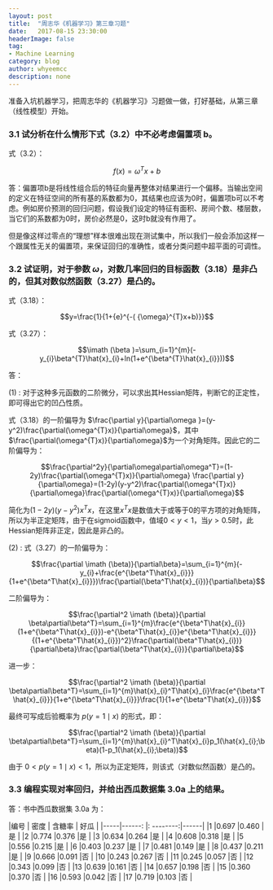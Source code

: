 ```yaml
---
layout: post
title:  "周志华《机器学习》第三章习题"
date:   2017-08-15 23:30:00
headerImage: false
tag:
- Machine Learning
category: blog
author: whyeemcc
description: none
---
```


准备入坑机器学习，把周志华的《机器学习》习题做一做，打好基础，从第三章（线性模型）开始。

### 3.1 试分析在什么情形下式（3.2）中不必考虑偏置项 b。

式（3.2）：

$$f\left( x \right)= \omega^T x+ b$$

答：偏置项b是将线性组合后的特征向量再整体对结果进行一个偏移。当输出空间的定义在特征空间的所有基的系数都为0，其结果也应该为0时，偏置项b可以不考虑。例如房价预测的回归问题，假设我们设定的特征有面积、房间个数、楼层数，当它们的系数都为0时，房价必然是0，这时b就没有作用了。

但是像这样过零点的“理想”样本很难出现在测试集中，所以我们一般会添加这样一个跟属性无关的偏置项，来保证回归的准确性，或者分类问题中超平面的可调性。

### 3.2 试证明，对于参数 $\omega$，对数几率回归的目标函数（3.18）是非凸的，但其对数似然函数（3.27）是凸的。

式（3.18）：

$$y=\frac{1}{1+{e}^{-( {\omega}^{T}x+b)}}$$

式（3.27）：

$$\imath (\beta )=\sum_{i=1}^{m}(-y_{i}\beta^{T}\hat{x}_{i}+ln(1+e^{\beta^{T}\hat{x}_{i}}))$$

答： 

(1) : 对于这种多元函数的二阶微分，可以求出其Hessian矩阵，判断它的正定性，即可得出它的凹凸性质。

式（3.18）的一阶偏导为 $\frac{\partial y}{\partial\omega }=(y-y^2)\frac{\partial(\omega^{T}x)}{\partial\omega}$，其中$\frac{\partial(\omega^{T}x)}{\partial\omega}$为一个对角矩阵。因此它的二阶偏导为：

$$\frac{\partial^2y}{\partial\omega\partial\omega^T}=(1-2y)\frac{\partial(\omega^{T}x)}{\partial\omega} \frac{\partial y}{\partial\omega}=(1-2y)(y-y^2)\frac{\partial(\omega^{T}x)}{\partial\omega}\frac{\partial(\omega^{T}x)}{\partial\omega}$$

简化为$(1-2y)(y-y^2)x^Tx$，在这里$x^Tx$是数值大于或等于0的平方项的对角矩阵，所以为半正定矩阵，由于在sigmoid函数中，值域$0<y<1$，当$y>0.5$时，此Hessian矩阵非正定，因此是非凸的。

(2) : 式（3.27）的一阶偏导为：

$$\frac{\partial \imath (\beta)}{\partial\beta}=\sum_{i=1}^{m}(-y_{i}+\frac{e^{\beta^T\hat{x}_{i}}}{1+e^{\beta^T\hat{x}_{i}}})\frac{\partial(\beta^T\hat{x}_{i})}{\partial\beta}$$

二阶偏导为：

$$\frac{\partial^2 \imath (\beta)}{\partial \beta\partial\beta^T}=\sum_{i=1}^{m}\frac{e^{\beta^T\hat{x}_{i}}(1+e^{\beta^T\hat{x}_{i}})-e^{\beta^T\hat{x}_{i}}e^{\beta^T\hat{x}_{i}}}{(1+e^{\beta^T\hat{x}_{i}})^2}\frac{\partial(\beta^T\hat{x}_{i})}{\partial\beta}\frac{\partial(\beta^T\hat{x}_{i})}{\partial\beta}$$

进一步：

$$\frac{\partial^2 \imath (\beta)}{\partial \beta\partial\beta^T}=\sum_{i=1}^{m}\hat{x}_{i}^T\hat{x}_{i}\frac{e^{\beta^T\hat{x}_{i}}}{1+e^{\beta^T\hat{x}_{i}}}\frac{1}{1+e^{\beta^T\hat{x}_{i}}}$$

最终可写成后验概率为 $p(y=1\mid x)$ 的形式，即：

$$\frac{\partial^2 \imath (\beta)}{\partial \beta\partial\beta^T}=\sum_{i=1}^{m}\hat{x}_{i}^T\hat{x}_{i}p_1(\hat{x}_{i};\beta)(1-p_1(\hat{x}_{i};\beta))$$

由于 $0<p(y=1\mid x)<1$，所以为正定矩阵，则该式（对数似然函数）是凸的。


### 3.3 编程实现对率回归，并给出西瓜数据集 3.0a 上的结果。

答：书中西瓜数据集 3.0a 为：
			
|编号 | 密度 | 含糖率 | 好瓜 |
|-----|------: |: --------:|------|
|1	 |0.697	|0.460	 |是 |
|2	 |0.774	|0.376	 |是 |
|3	 |0.634	|0.264	 |是 |
|4	 |0.608	|0.318	 |是 |
|5	 |0.556	|0.215	 |是 |
|6	 |0.403	|0.237	 |是 |
|7	 |0.481	|0.149	 |是 |
|8	 |0.437	|0.211	 |是 |
|9	 |0.666	|0.091	 |否 |
|10	 |0.243	|0.267	 |否 |
|11	 |0.245	|0.057	 |否 |
|12	 |0.343	|0.099	 |否 |
|13	 |0.639	|0.161	 |否 |
|14	 |0.657	|0.198	 |否 |
|15	 |0.360	|0.370	 |否 |
|16	 |0.593	|0.042	 |否 |
|17	 |0.719	|0.103	 |否 |
